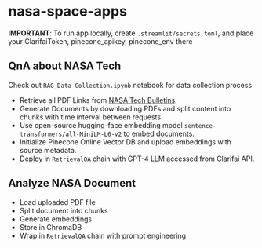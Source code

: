 # nasa-space-apps

**IMPORTANT**: To run app locally, create `.streamlit/secrets.toml`, and place your ClarifaiToken, pinecone_apikey, pinecone_env there

## QnA about NASA Tech
Check out `RAG_Data-Collection.ipynb` notebook for data collection process

- Retrieve all PDF Links from [NASA Tech Bulletins](https://www.nasa.gov/nesc/knowledge-products/nesc-technical-bulletins/).
- Generate Documents by downloading PDFs and split content into chunks with time interval between requests.
- Use open-source hugging-face embedding model `sentence-transformers/all-MiniLM-L6-v2` to embed documents.
- Initialize Pinecone Online Vector DB and upload embeddings with source metadata.
- Deploy in `RetrievalQA` chain with GPT-4 LLM accessed from Clarifai API.

## Analyze NASA Document
- Load uploaded PDF file
- Split document into chunks
- Generate embeddings
- Store in ChromaDB
- Wrap in `RetrievalQA` chain with prompt engineering
